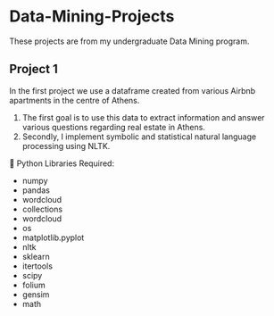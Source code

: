 # Data-Mining-Projects

These projects are from my undergraduate Data Mining program.

## Project 1

In the first project we use a dataframe created from various Airbnb apartments in the centre of Athens. 

<ol>
<li>The first goal is to use this data to extract information and answer various questions regarding real estate in Athens. </li>
<li>Secondly, I implement symbolic and statistical natural language processing using NLTK.</li>
</ol>
📁 Python Libraries Required:
<ul>
<li>numpy</li>
<li>pandas</li>
<li>wordcloud</li>
<li>collections</li>
<li>wordcloud</li>
<li>os</li>
<li>matplotlib.pyplot</li>
<li>nltk</li>
<li>sklearn</li>
<li>itertools</li>
<li>scipy</li>
<li>folium</li>
<li>gensim</li>
<li>math</li>
</ul>

